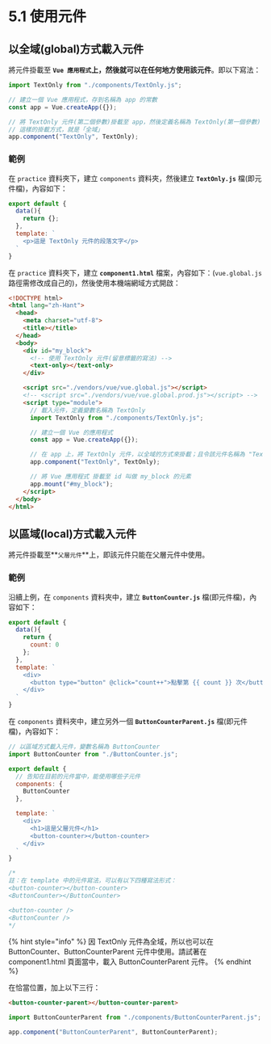 # 5.1 使用元件

## 以全域(global)方式載入元件

將元件掛載至 **`Vue 應用程式`**上，然後**就可以在任何地方使用該元件**。即以下寫法：

```javascript
import TextOnly from "./components/TextOnly.js";

// 建立一個 Vue 應用程式，存到名稱為 app 的常數
const app = Vue.createApp({});

// 將 TextOnly 元件(第二個參數)掛載至 app，然後定義名稱為 TextOnly(第一個參數)
// 這樣的掛載方式，就是「全域」
app.component("TextOnly", TextOnly);
```



### 範例

在 `practice` 資料夾下，建立 `components` 資料夾，然後建立 **`TextOnly.js`** 檔(即元件檔)，內容如下：

```javascript
export default {
  data(){
    return {};
  },
  template: `
    <p>這是 TextOnly 元件的段落文字</p>
  `
}
```



在 `practice` 資料夾下，建立 **`component1.html`** 檔案，內容如下：(`vue.global.js` 路徑需修改成自己的)，然後使用本機端網域方式開啟：

```html
<!DOCTYPE html>
<html lang="zh-Hant">
  <head>
    <meta charset="utf-8">
    <title></title>
  </head>
  <body>
    <div id="my_block">
      <!-- 使用 TextOnly 元件(留意標籤的寫法) -->
      <text-only></text-only>
    </div>

    <script src="./vendors/vue/vue.global.js"></script>
    <!-- <script src="./vendors/vue/vue.global.prod.js"></script> -->
    <script type="module">
      // 載入元件，定義變數名稱為 TextOnly
      import TextOnly from "./components/TextOnly.js";

      // 建立一個 Vue 的應用程式
      const app = Vue.createApp({});

      // 在 app 上，將 TextOnly 元件，以全域的方式來掛載；且令該元件名稱為 "TextOnly"
      app.component("TextOnly", TextOnly);

      // 將 Vue 應用程式 掛載至 id 叫做 my_block 的元素
      app.mount("#my_block");
    </script>
  </body>
</html>
```



## 以區域(local)方式載入元件

將元件掛載至**`父層元件`**上，即該元件只能在父層元件中使用。



### 範例

沿續上例，在 `components` 資料夾中，建立 **`ButtonCounter.js`** 檔(即元件檔)，內容如下：

```javascript
export default {
  data(){
    return {
      count: 0
    };
  },
  template: `
    <div>
      <button type="button" @click="count++">點擊第 {{ count }} 次</button>
    </div>
  `
}

```

在 `components` 資料夾中，建立另外一個 **`ButtonCounterParent.js`** 檔(即元件檔)，內容如下：

```javascript
// 以區域方式載入元件，變數名稱為 ButtonCounter
import ButtonCounter from "./ButtonCounter.js";

export default {
  // 告知在目前的元件當中，能使用哪些子元件
  components: {
    ButtonCounter
  },

  template: `
    <div>
      <h1>這是父層元件</h1>
      <button-counter></button-counter>
    </div>
  `
}

/*
註：在 template 中的元件寫法，可以有以下四種寫法形式：
<button-counter></button-counter>
<ButtonCounter></ButtonCounter>

<button-counter />
<ButtonCounter />
*/
```



{% hint style="info" %}
因 TextOnly 元件為全域，所以也可以在 ButtonCounter、ButtonCounterParent 元件中使用。請試著在 component1.html 頁面當中，載入 ButtonCounterParent 元件。
{% endhint %}



在恰當位置，加上以下三行：

```html
<button-counter-parent></button-counter-parent>
```

```javascript
import ButtonCounterParent from "./components/ButtonCounterParent.js";
```

```javascript
app.component("ButtonCounterParent", ButtonCounterParent);
```

